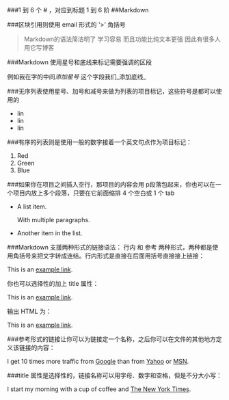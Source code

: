 ###1 到 6 个 # ，对应到标题 1 到 6 阶
##Markdown


###区块引用则使用 email 形式的 '>' 角括号

>Markdown的语法简洁明了
>学习容易
>而且功能比纯文本更强
>因此有很多人用它写博客


###Markdown 使用星号和底线来标记需要强调的区段

例如我在字的中间*添加星号*
这个字段我们_添加底线_


###无序列表使用星号、加号和减号来做为列表的项目标记，这些符号是都可以使用的

* lin
* lin
* lin

###有序的列表则是使用一般的数字接着一个英文句点作为项目标记：

1. Red
2. Green
3. Blue

###如果你在项目之间插入空行，那项目的内容会用 p段落包起来，你也可以在一个项目内放上多个段落，只要在它前面缩排 4 个空白或 1 个 tab 

* A list item.

    With multiple paragraphs.

* Another item in the list.


###Markdown 支援两种形式的链接语法： 行内 和 参考 两种形式，两种都是使用角括号来把文字转成连结。行内形式是直接在后面用括号直接接上链接：

This is an [example link](http://example.com/).


你也可以选择性的加上 title 属性：

This is an [example link](http://example.com/ "With a Title").

输出 HTML 为：
<p>This is an <a href="http://example.com/" title="With a Title">
example link</a>.</p>

###参考形式的链接让你可以为链接定一个名称，之后你可以在文件的其他地方定义该链接的内容：

I get 10 times more traffic from [Google][1] than from
[Yahoo][2] or [MSN][3].

[1]: http://google.com/ "Google"
[2]: http://search.yahoo.com/ "Yahoo Search"
[3]: http://search.msn.com/ "MSN Search"


###title 属性是选择性的，链接名称可以用字母、数字和空格，但是不分大小写：

I start my morning with a cup of coffee and
[The New York Times][NY Times].

[ny times]: http://www.nytimes.com/

